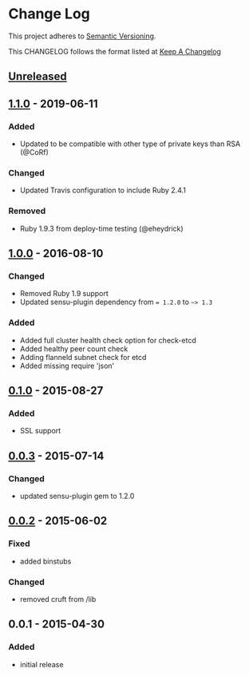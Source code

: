 # Change Log
This project adheres to [Semantic Versioning](http://semver.org/).

This CHANGELOG follows the format listed at [Keep A Changelog](http://keepachangelog.com/)

## [Unreleased]

## [1.1.0] - 2019-06-11
### Added
- Updated to be compatible with other type of private keys than RSA (@CoRf)

### Changed
- Updated Travis configuration to include Ruby 2.4.1

### Removed
- Ruby 1.9.3 from deploy-time testing (@eheydrick)

## [1.0.0] - 2016-08-10
### Changed
- Removed Ruby 1.9 support
- Updated sensu-plugin dependency from `= 1.2.0` to `~> 1.3`

### Added
- Added full cluster health check option for check-etcd
- Added healthy peer count check
- Adding flanneld subnet check for etcd
- Added missing require 'json'

## [0.1.0] - 2015-08-27
### Added
- SSL support

## [0.0.3] - 2015-07-14
### Changed
- updated sensu-plugin gem to 1.2.0

## [0.0.2] - 2015-06-02
### Fixed
- added binstubs

### Changed
- removed cruft from /lib

## 0.0.1 - 2015-04-30
### Added
- initial release

[Unreleased]: https://github.com/sensu-plugins/sensu-plugins-etcd/compare/1.1.0...HEAD
[1.1.0]: https://github.com/sensu-plugins/sensu-plugins-etcd/compare/1.0.0...1.1.0
[1.0.0]: https://github.com/sensu-plugins/sensu-plugins-etcd/compare/0.1.0...1.0.0
[0.1.0]: https://github.com/sensu-plugins/sensu-plugins-etcd/compare/0.0.3...0.1.0
[0.0.3]: https://github.com/sensu-plugins/sensu-plugins-etcd/compare/0.0.2...0.0.3
[0.0.2]: https://github.com/sensu-plugins/sensu-plugins-etcd/compare/0.0.1...0.0.2
